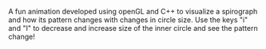 A fun animation developed using openGL and C++ to visualize a spirograph and how its pattern changes with changes in circle size. Use the keys "i" and "I" to decrease and increase size of the inner circle and see the pattern change!
